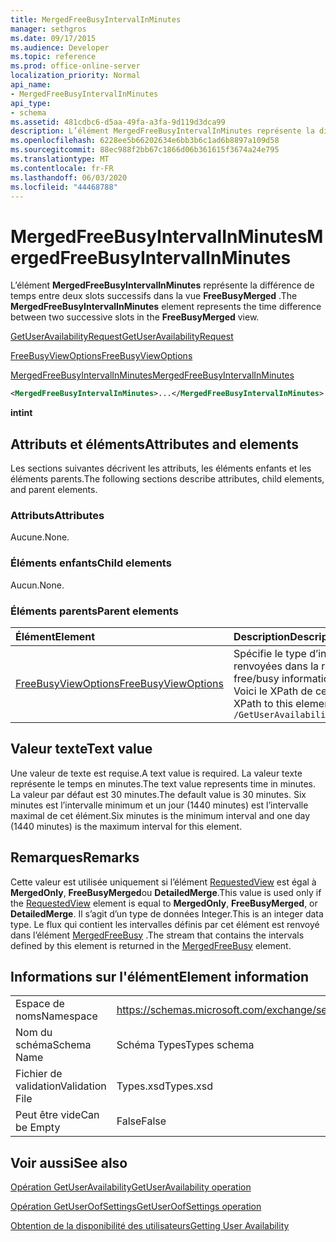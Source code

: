```yaml
---
title: MergedFreeBusyIntervalInMinutes
manager: sethgros
ms.date: 09/17/2015
ms.audience: Developer
ms.topic: reference
ms.prod: office-online-server
localization_priority: Normal
api_name:
- MergedFreeBusyIntervalInMinutes
api_type:
- schema
ms.assetid: 481cdbc6-d5aa-49fa-a3fa-9d119d3dca99
description: L’élément MergedFreeBusyIntervalInMinutes représente la différence de temps entre deux slots successifs dans la vue FreeBusyMerged.
ms.openlocfilehash: 6228ee5b66202634e6bb3b6c1ad6b8897a109d58
ms.sourcegitcommit: 88ec988f2bb67c1866d06b361615f3674a24e795
ms.translationtype: MT
ms.contentlocale: fr-FR
ms.lasthandoff: 06/03/2020
ms.locfileid: "44468788"
---
```

# <a name="mergedfreebusyintervalinminutes"></a><span data-ttu-id="e17fa-103">MergedFreeBusyIntervalInMinutes</span><span class="sxs-lookup"><span data-stu-id="e17fa-103">MergedFreeBusyIntervalInMinutes</span></span>

<span data-ttu-id="e17fa-104">L’élément **MergedFreeBusyIntervalInMinutes** représente la différence de temps entre deux slots successifs dans la vue **FreeBusyMerged** .</span><span class="sxs-lookup"><span data-stu-id="e17fa-104">The **MergedFreeBusyIntervalInMinutes** element represents the time difference between two successive slots in the **FreeBusyMerged** view.</span></span> 
  
[<span data-ttu-id="e17fa-105">GetUserAvailabilityRequest</span><span class="sxs-lookup"><span data-stu-id="e17fa-105">GetUserAvailabilityRequest</span></span>](getuseravailabilityrequest.md)
  
[<span data-ttu-id="e17fa-106">FreeBusyViewOptions</span><span class="sxs-lookup"><span data-stu-id="e17fa-106">FreeBusyViewOptions</span></span>](freebusyviewoptions.md)
  
[<span data-ttu-id="e17fa-107">MergedFreeBusyIntervalInMinutes</span><span class="sxs-lookup"><span data-stu-id="e17fa-107">MergedFreeBusyIntervalInMinutes</span></span>](mergedfreebusyintervalinminutes.md)
  
```xml
<MergedFreeBusyIntervalInMinutes>...</MergedFreeBusyIntervalInMinutes>
```

 <span data-ttu-id="e17fa-108">**int**</span><span class="sxs-lookup"><span data-stu-id="e17fa-108">**int**</span></span>
## <a name="attributes-and-elements"></a><span data-ttu-id="e17fa-109">Attributs et éléments</span><span class="sxs-lookup"><span data-stu-id="e17fa-109">Attributes and elements</span></span>

<span data-ttu-id="e17fa-110">Les sections suivantes décrivent les attributs, les éléments enfants et les éléments parents.</span><span class="sxs-lookup"><span data-stu-id="e17fa-110">The following sections describe attributes, child elements, and parent elements.</span></span>
  
### <a name="attributes"></a><span data-ttu-id="e17fa-111">Attributs</span><span class="sxs-lookup"><span data-stu-id="e17fa-111">Attributes</span></span>

<span data-ttu-id="e17fa-112">Aucune.</span><span class="sxs-lookup"><span data-stu-id="e17fa-112">None.</span></span>
  
### <a name="child-elements"></a><span data-ttu-id="e17fa-113">Éléments enfants</span><span class="sxs-lookup"><span data-stu-id="e17fa-113">Child elements</span></span>

<span data-ttu-id="e17fa-114">Aucun.</span><span class="sxs-lookup"><span data-stu-id="e17fa-114">None.</span></span>
  
### <a name="parent-elements"></a><span data-ttu-id="e17fa-115">Éléments parents</span><span class="sxs-lookup"><span data-stu-id="e17fa-115">Parent elements</span></span>

|<span data-ttu-id="e17fa-116">**Élément**</span><span class="sxs-lookup"><span data-stu-id="e17fa-116">**Element**</span></span>|<span data-ttu-id="e17fa-117">**Description**</span><span class="sxs-lookup"><span data-stu-id="e17fa-117">**Description**</span></span>|
|:-----|:-----|
|[<span data-ttu-id="e17fa-118">FreeBusyViewOptions</span><span class="sxs-lookup"><span data-stu-id="e17fa-118">FreeBusyViewOptions</span></span>](freebusyviewoptions.md) <br/> |<span data-ttu-id="e17fa-119">Spécifie le type d’informations de disponibilité renvoyées dans la réponse.</span><span class="sxs-lookup"><span data-stu-id="e17fa-119">Specifies the type of free/busy information returned in the response.</span></span>  <br/> <span data-ttu-id="e17fa-120">Voici le XPath de cet élément :</span><span class="sxs-lookup"><span data-stu-id="e17fa-120">The following is the XPath to this element:</span></span>  <br/>  `/GetUserAvailabilityRequest/FreeBusyViewOptions` <br/> |
   
## <a name="text-value"></a><span data-ttu-id="e17fa-121">Valeur texte</span><span class="sxs-lookup"><span data-stu-id="e17fa-121">Text value</span></span>

<span data-ttu-id="e17fa-122">Une valeur de texte est requise.</span><span class="sxs-lookup"><span data-stu-id="e17fa-122">A text value is required.</span></span> <span data-ttu-id="e17fa-123">La valeur texte représente le temps en minutes.</span><span class="sxs-lookup"><span data-stu-id="e17fa-123">The text value represents time in minutes.</span></span> <span data-ttu-id="e17fa-124">La valeur par défaut est 30 minutes.</span><span class="sxs-lookup"><span data-stu-id="e17fa-124">The default value is 30 minutes.</span></span> <span data-ttu-id="e17fa-125">Six minutes est l’intervalle minimum et un jour (1440 minutes) est l’intervalle maximal de cet élément.</span><span class="sxs-lookup"><span data-stu-id="e17fa-125">Six minutes is the minimum interval and one day (1440 minutes) is the maximum interval for this element.</span></span>
  
## <a name="remarks"></a><span data-ttu-id="e17fa-126">Remarques</span><span class="sxs-lookup"><span data-stu-id="e17fa-126">Remarks</span></span>

<span data-ttu-id="e17fa-127">Cette valeur est utilisée uniquement si l’élément [RequestedView](requestedview.md) est égal à **MergedOnly**, **FreeBusyMerged**ou **DetailedMerge**.</span><span class="sxs-lookup"><span data-stu-id="e17fa-127">This value is used only if the [RequestedView](requestedview.md) element is equal to **MergedOnly**, **FreeBusyMerged**, or **DetailedMerge**.</span></span> <span data-ttu-id="e17fa-128">Il s’agit d’un type de données Integer.</span><span class="sxs-lookup"><span data-stu-id="e17fa-128">This is an integer data type.</span></span> <span data-ttu-id="e17fa-129">Le flux qui contient les intervalles définis par cet élément est renvoyé dans l’élément [MergedFreeBusy](mergedfreebusy.md) .</span><span class="sxs-lookup"><span data-stu-id="e17fa-129">The stream that contains the intervals defined by this element is returned in the [MergedFreeBusy](mergedfreebusy.md) element.</span></span> 
  
## <a name="element-information"></a><span data-ttu-id="e17fa-130">Informations sur l'élément</span><span class="sxs-lookup"><span data-stu-id="e17fa-130">Element information</span></span>

|||
|:-----|:-----|
|<span data-ttu-id="e17fa-131">Espace de noms</span><span class="sxs-lookup"><span data-stu-id="e17fa-131">Namespace</span></span>  <br/> |https://schemas.microsoft.com/exchange/services/2006/types  <br/> |
|<span data-ttu-id="e17fa-132">Nom du schéma</span><span class="sxs-lookup"><span data-stu-id="e17fa-132">Schema Name</span></span>  <br/> |<span data-ttu-id="e17fa-133">Schéma Types</span><span class="sxs-lookup"><span data-stu-id="e17fa-133">Types schema</span></span>  <br/> |
|<span data-ttu-id="e17fa-134">Fichier de validation</span><span class="sxs-lookup"><span data-stu-id="e17fa-134">Validation File</span></span>  <br/> |<span data-ttu-id="e17fa-135">Types.xsd</span><span class="sxs-lookup"><span data-stu-id="e17fa-135">Types.xsd</span></span>  <br/> |
|<span data-ttu-id="e17fa-136">Peut être vide</span><span class="sxs-lookup"><span data-stu-id="e17fa-136">Can be Empty</span></span>  <br/> |<span data-ttu-id="e17fa-137">False</span><span class="sxs-lookup"><span data-stu-id="e17fa-137">False</span></span>  <br/> |
   
## <a name="see-also"></a><span data-ttu-id="e17fa-138">Voir aussi</span><span class="sxs-lookup"><span data-stu-id="e17fa-138">See also</span></span>



[<span data-ttu-id="e17fa-139">Opération GetUserAvailability</span><span class="sxs-lookup"><span data-stu-id="e17fa-139">GetUserAvailability operation</span></span>](getuseravailability-operation.md)
  
[<span data-ttu-id="e17fa-140">Opération GetUserOofSettings</span><span class="sxs-lookup"><span data-stu-id="e17fa-140">GetUserOofSettings operation</span></span>](getuseroofsettings-operation.md)


[<span data-ttu-id="e17fa-141">Obtention de la disponibilité des utilisateurs</span><span class="sxs-lookup"><span data-stu-id="e17fa-141">Getting User Availability</span></span>](https://msdn.microsoft.com/library/d4133fcb-9b0f-4e6b-aadf-a389da83516a%28Office.15%29.aspx)

